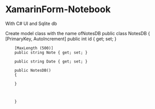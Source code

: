 # XamarinForm-Notebook
With C# UI and Sqlite db


Create model class with the name ofNotesDB
  public class NotesDB
    {
        [PrimaryKey, AutoIncrement]
        public int id { get; set; }

        [MaxLength (500)]
        public string Note { get; set; }

        public string Date { get; set; }

        public NotesDB()
        {

        }


           
        }
 
